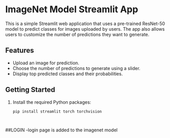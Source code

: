 # ImageNet Model Streamlit App

This is a simple Streamlit web application that uses a pre-trained ResNet-50 model to predict classes for images uploaded by users. The app also allows users to customize the number of predictions they want to generate.

## Features

- Upload an image for prediction.
- Choose the number of predictions to generate using a slider.
- Display top predicted classes and their probabilities.

## Getting Started

1. Install the required Python packages:
   
   ```bash
   pip install streamlit torch torchvision




 ##LOGIN 
 -login page is added to the imagenet model
